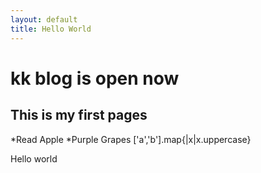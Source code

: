 ```yaml
---
layout: default
title: Hello World
---
```

kk blog is open now
==========

This is my first pages
----------------------
*Read Apple
*Purple Grapes
['a','b'].map{|x|x.uppercase}




Hello world
